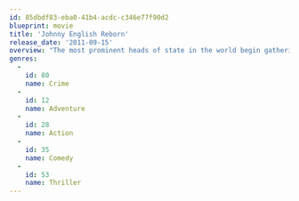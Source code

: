 ```yaml
---
id: 85dbdf83-eba0-41b4-acdc-c346e77f90d2
blueprint: movie
title: 'Johnny English Reborn'
release_date: '2011-09-15'
overview: "The most prominent heads of state in the world begin gathering for a conference that could have a major impact on global politics. When MI-7 receives word that the Chinese premier has become the target of some high-powered killers, it falls on Johnny English to save the day. Armed with the latest high-tech weaponry and gadgets that would make even James Bond jealous, the once-disgraced agent uncovers evidence of a massive conspiracy involving some of the world's most powerful organisations, and vows to redeem his tarnished reputation by stopping the killers before they can strike."
genres:
  -
    id: 80
    name: Crime
  -
    id: 12
    name: Adventure
  -
    id: 28
    name: Action
  -
    id: 35
    name: Comedy
  -
    id: 53
    name: Thriller
---
```


